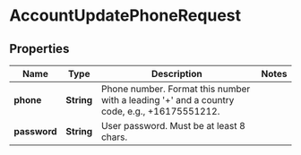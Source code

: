 

# AccountUpdatePhoneRequest


## Properties

| Name | Type | Description | Notes |
|------------ | ------------- | ------------- | -------------|
|**phone** | **String** | Phone number. Format this number with a leading &#39;+&#39; and a country code, e.g., +16175551212. |  |
|**password** | **String** | User password. Must be at least 8 chars. |  |



